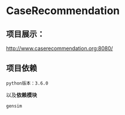 # CaseRecommendation
## 项目展示：
http://www.caserecommendation.org:8080/

## 项目依赖

    python版本：3.6.0

以及**依赖模块**

    gensim
